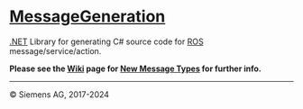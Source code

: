 # [MessageGeneration](https://github.com/siemens/ros-sharp/tree/master/Libraries/MessageGeneration) #
[.NET](https://www.microsoft.com/net) Library for generating C# source code for [ROS](http://www.ros.org/) message/service/action.

__Please see the [Wiki](https://github.com/siemens/ros-sharp/wiki) page for [New Message Types](https://github.com/siemens/ros-sharp/wiki/Dev_NewMessageTypes) for further info.__

---

© Siemens AG, 2017-2024